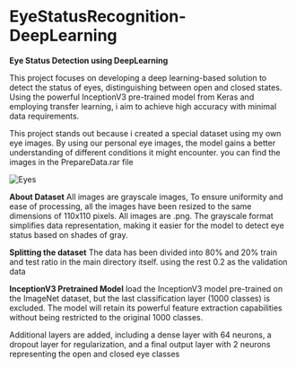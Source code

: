 # EyeStatusRecognition-DeepLearning

**Eye Status Detection using DeepLearning**

This project focuses on developing a deep learning-based solution to detect the status of eyes, distinguishing between open and closed states. Using the powerful InceptionV3 pre-trained model from Keras and employing transfer learning, i aim to achieve high accuracy with minimal data requirements. 


This project stands out because i created a special dataset using my own eye images. By using our personal eye images, the model gains a better understanding of different conditions it might encounter. you can find the images in the PrepareData.rar file

![Eyes](https://github.com/imadchougle/EyeStatusRecognition-DeepLearning/assets/54437743/91762815-c879-48af-a9fb-68929443eb44)

**About Dataset** All images are grayscale images, To ensure uniformity and ease of processing, all the images have been resized to the same dimensions of 110x110 pixels. All images are .png. The grayscale format simplifies data representation, making it easier for the model to detect eye status based on shades of gray.

**Splitting the dataset** The data has been divided into 80% and 20% train and test ratio in the main directory itself. using the rest 0.2 as the validation data

**InceptionV3 Pretrained Model** load the InceptionV3 model pre-trained on the ImageNet dataset, but the last classification layer (1000 classes) is excluded. The model will retain its powerful feature extraction capabilities without being restricted to the original 1000 classes.

Additional layers are added, including a dense layer with 64 neurons, a dropout layer for regularization, and a final output layer with 2 neurons representing the open and closed eye classes

